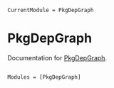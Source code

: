 ```@meta
CurrentModule = PkgDepGraph
```

# PkgDepGraph

Documentation for [PkgDepGraph](https://github.com/tfiers/PkgDepGraph.jl).

```@index
```

```@autodocs
Modules = [PkgDepGraph]
```
